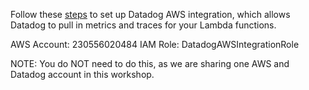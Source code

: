 Follow these [steps](https://docs.datadoghq.com/integrations/amazon_web_services/?tab=allpermissions#setup) to set up Datadog AWS integration, which allows Datadog to pull in metrics and traces for your Lambda functions.

AWS Account: 230556020484
IAM Role:    DatadogAWSIntegrationRole

NOTE: You do NOT need to do this, as we are sharing one AWS and Datadog account in this workshop.